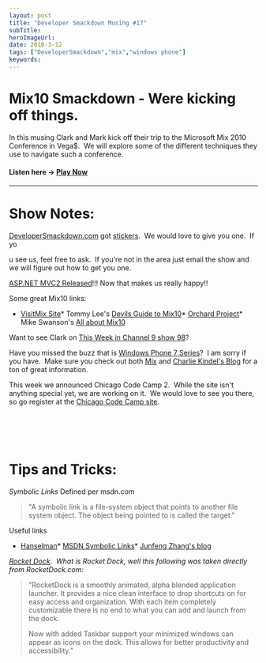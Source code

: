 ```yaml
---
layout: post 
title: "Developer Smackdown Musing #17"
subTitle: 
heroImageUrl: 
date: 2010-3-12
tags: ["DeveloperSmackdown","mix","windows phone"]
keywords: 
---
```


# Mix10 Smackdown - Were kicking off things.

In this musing Clark and Mark kick off their trip to the Microsoft Mix 2010 Conference in Vega$.&#160; We will explore some of the different techniques they use to navigate such a conference.

#### **Listen here -> [Play Now](http://www.podtrac.com/pts/redirect.mp3/DeveloperSmackdown.com/Services/PodcastServices.svc/GetPodcast/ds_017.mp3)**

-----

# Show Notes:

[DeveloperSmackdown.com](http://developersmackdown.com/) got [stickers](http://csell.net/2010/02/25/DeveloperSmackdownIsGettingStickers.aspx).&#160; We would love to give you one.&#160; If yo

u see us, feel free to ask.&#160; If you're not in the area just email the show and we will figure out how to get you one.

[ASP.NET MVC2 Released](http://bit.ly/9Ltq2s)!!! Now that makes us really happy!!

Some great Mix10 links:

*   [VisitMix Site](http://bit.ly/aWegWk)*   Tommy Lee's [Devils Guide to Mix10](http://bit.ly/d4uQdE)*   [Orchard Project](http://bit.ly/9S3BoF)*   Mike Swanson's [All about Mix10](http://bit.ly/b7ak3z)  

Want to see Clark on [This Week in Channel 9 show 98](http://bit.ly/cSE7VS)?

Have you missed the buzz that is [Windows Phone 7 Series](http://www.windowsphone7series.com/)?&#160; I am sorry if you have.&#160; Make sure you check out both [Mix](http://bit.ly/aWegWk) and [Charlie Kindel's Blog](http://blogs.msdn.com/ckindel/) for a ton of great information.

This week we announced Chicago Code Camp 2.&#160; While the site isn't anything special yet, we are working on it.&#160; We would love to see you there, so go register at the [Chicago Code Camp site](http://bit.ly/bJPJ55).

# &#160;

# Tips and Tricks:

_Symbolic Links_ Defined per msdn.com
  > "A symbolic link is a file-system object that points to another file system object. The object being pointed to is called the target."  

Useful links

*   [Hanselman](http://bit.ly/9rbVRu "http://bit.ly/9rbVRu")*   [MSDN Symbolic Links](http://bit.ly/bv7625 "http://bit.ly/bv7625")*   [Junfeng Zhang's blog](http://bit.ly/aXgzeJ "http://bit.ly/aXgzeJ")  

_[Rocket Dock](http://rocketdock.com).&#160; What is Rocket Dock, well this following was taken directly from RocketDock.com:_
  > "RocketDock is a smoothly animated, alpha blended application launcher. It provides a nice clean interface to drop shortcuts on for easy access and organization. With each item completely customizable there is no end to what you can add and launch from the dock.
> 
> Now with added Taskbar support your minimized windows can appear as icons on the dock. This allows for better productivity and accessibility."